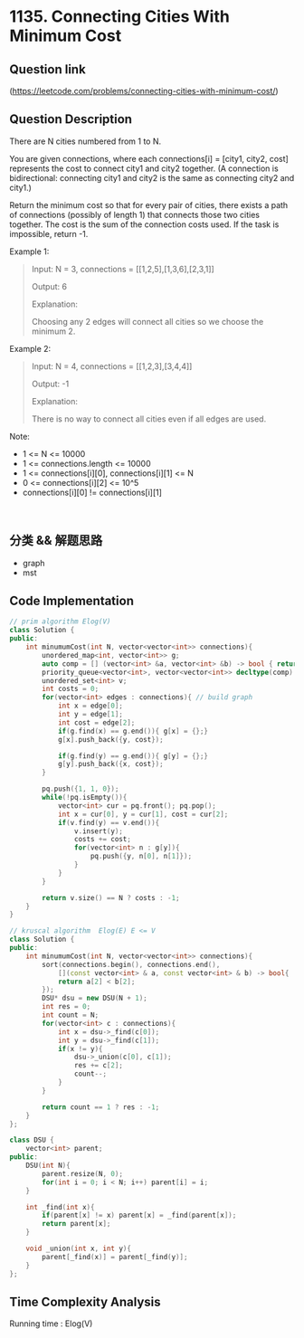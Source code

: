 # 1135. Connecting Cities With Minimum Cost

## Question link
(https://leetcode.com/problems/connecting-cities-with-minimum-cost/)

## Question Description
There are N cities numbered from 1 to N.

You are given connections, where each connections[i] = [city1, city2, cost] represents the cost to connect city1 and city2 together.  (A connection is bidirectional: connecting city1 and city2 is the same as connecting city2 and city1.)

Return the minimum cost so that for every pair of cities, there exists a path of connections (possibly of length 1) that connects those two cities together.  The cost is the sum of the connection costs used. If the task is impossible, return -1.

Example 1:

> Input: N = 3, connections = [[1,2,5],[1,3,6],[2,3,1]]
>
> Output: 6
>
> Explanation: 
>
> Choosing any 2 edges will connect all cities so we choose the minimum 2.

Example 2:

> Input: N = 4, connections = [[1,2,3],[3,4,4]]
>
> Output: -1
>
> Explanation: 
>
> There is no way to connect all cities even if all edges are used.
 

Note:
- 1 <= N <= 10000
- 1 <= connections.length <= 10000
- 1 <= connections[i][0], connections[i][1] <= N
- 0 <= connections[i][2] <= 10^5
- connections[i][0] != connections[i][1]

<br/>

## 分类 && 解题思路
- graph 
- mst

## Code Implementation
```c++
// prim algorithm Elog(V)
class Solution {
public:
    int minumumCost(int N, vector<vector<int>> connections){
        unordered_map<int, vector<int>> g;
        auto comp = [] (vector<int> &a, vector<int> &b) -> bool { return a[2] < b[2]; };
        priority_queue<vector<int>, vector<vector<int>> decltype(comp) > pq (comp);
        unordered_set<int> v;
        int costs = 0;
        for(vector<int> edges : connections){ // build graph
            int x = edge[0];
            int y = edge[1];
            int cost = edge[2];
            if(g.find(x) == g.end()){ g[x] = {};}
            g[x].push_back({y, cost});

            if(g.find(y) == g.end()){ g[y] = {};}
            g[y].push_back({x, cost});
        }

        pq.push({1, 1, 0});
        while(!pq.isEmpty()){
            vector<int> cur = pq.front(); pq.pop();
            int x = cur[0], y = cur[1], cost = cur[2];
            if(v.find(y) == v.end()){
                v.insert(y);
                costs += cost;
                for(vector<int> n : g[y]){
                    pq.push({y, n[0], n[1]});
                }
            }
        }

        return v.size() == N ? costs : -1;
    }
}

// kruscal algorithm  Elog(E) E <= V
class Solution {
public:
    int minumumCost(int N, vector<vector<int>> connections){
        sort(connections.begin(), connections.end(), 
            [](const vector<int> & a, const vector<int> & b) -> bool{ 
            return a[2] < b[2]; 
        });
        DSU* dsu = new DSU(N + 1);
        int res = 0;
        int count = N;
        for(vector<int> c : connections){
            int x = dsu->_find(c[0]);
            int y = dsu->_find(c[1]);
            if(x != y){
                dsu->_union(c[0], c[1]);
                res += c[2];
                count--;
            }
        }

        return count == 1 ? res : -1;
    }
};

class DSU {
    vector<int> parent;
public:
    DSU(int N){
        parent.resize(N, 0);
        for(int i = 0; i < N; i++) parent[i] = i;
    }

    int _find(int x){
        if(parent[x] != x) parent[x] = _find(parent[x]);
        return parent[x];
    }

    void _union(int x, int y){
        parent[_find(x)] = parent[_find(y)];
    }
};
```

## Time Complexity Analysis
Running time : Elog(V)